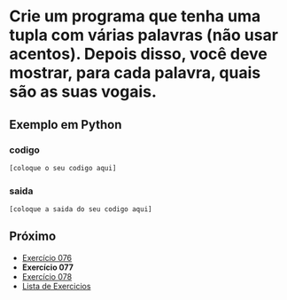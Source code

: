 # Crie um programa que tenha uma tupla com várias palavras (não usar acentos). Depois disso, você deve mostrar, para cada palavra, quais são as suas vogais.

## Exemplo em Python

### codigo

``` python
[coloque o seu codigo aqui]
```

### saida

```
[coloque a saida do seu codigo aqui]
```

## Próximo

- [Exercício 076](../../076/python)
- **Exercício 077**
- [Exercício 078](../../078/python)
- [Lista de Exercicios](../../)

